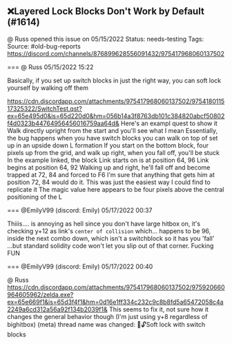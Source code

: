 ## ❌Layered Lock Blocks Don't Work by Default (#1614)
@ Russ opened this issue on 05/15/2022
Status: needs-testing
Tags: 
Source: #old-bug-reports https://discord.com/channels/876899628556091432/975417968060137502


=== @ Russ 05/15/2022 15:22

Basically, if you set up switch blocks in just the right way, you can soft lock yourself by walking off them

https://cdn.discordapp.com/attachments/975417968060137502/975418011517325322/SwitchTest.qst?ex=65e495d0&is=65d220d0&hm=056b14a3f8763db101c384820abcf50802f4d0323b44764956456016759aa64d&
Here's an exampl quest to show it
Walk directly upright from the start and you'll see what I mean
Essentially, the bug happens when you have switch blocks you can walk on top of set up in an upside down L formation
If you start on the bottom block, four pixels up from the grid, and walk up right, when you fall off, you'll be stuck
In the example linked, the block Link starts on is at position 64, 96
Link begins at position 64, 92
Walking up and right, he'll fall off and become trapped at 72, 84 and forced to F6
I'm sure that anything that gets him at position 72, 84 would do it. This was just the easiest way I could find to replicate it
The magic value here appears to be four pixels above the central positioning of the L

=== @EmilyV99 (discord: Emily) 05/17/2022 00:37

Thiiis.... is annoying as hell
since you don't have large hitbox on, it's checking y+12
as link's `center of collision`
which... happens to be 96, inside the next combo down, which isn't a switchblock
so it has you 'fall'
...but standard solidity code won't let you slip out of that corner.
Fucking FUN

=== @EmilyV99 (discord: Emily) 05/17/2022 00:40

@ Russ
https://cdn.discordapp.com/attachments/975417968060137502/975920660964605962/zelda.exe?ex=65e669f1&is=65d3f4f1&hm=0d16e1ff334c232c9c8b8fd5a65472058c4a2249a6cd312a56a92f134b2039f1&
This seems to fix it, not sure how it changes the general behavior though
(I'm just using y+8 regardless of bighitbox)
(meta) thread name was changed: 💊🔓Soft lock with switch blocks
